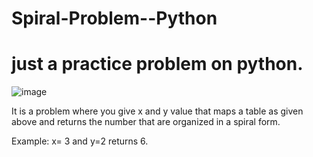 # Spiral-Problem--Python
# just a practice problem on python.
![image](https://user-images.githubusercontent.com/70624430/124343379-a6129d00-dbea-11eb-83d2-ee436debcad2.png)

It is a problem where you give x and y value that maps a table as given above and returns the number that are organized in a spiral form.

Example: x= 3 and y=2 returns 6.

